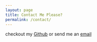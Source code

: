 ```yaml
---
layout: page
title: Contact Me Please?
permalink: /contact/
---
```

checkout my [Github](http://github.com/Ollymid) or send me an [email](mailto:ollymiddleton2@gmail.com)

